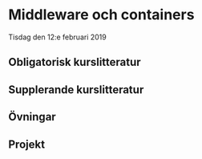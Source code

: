 # Middleware och containers

Tisdag den 12:e februari 2019


## Obligatorisk kurslitteratur
## Supplerande kurslitteratur
## Övningar
## Projekt
